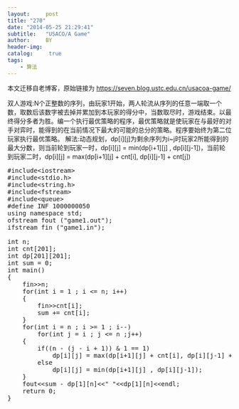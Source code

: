```yaml
---
layout:     post
title: "270"
date: "2014-05-25 21:29:41"
subtitle:   "USACO/A Game"
author:     BY
header-img:
catalog: 	 true
tags:
    - 算法
---
```


本文迁移自老博客，原始链接为 <https://seven.blog.ustc.edu.cn/usacoa-game/>

双人游戏:N个正整数的序列，由玩家1开始，两人轮流从序列的任意一端取一个数，取数后该数字被去掉并累加到本玩家的得分中，当数取尽时，游戏结束。以最终得分多者为胜。编一个执行最优策略的程序，最优策略就是使玩家在与最好的对手对弈时，能得到的在当前情况下最大的可能的总分的策略。程序要始终为第二位玩家执行最优策略。
解法:动态规划，dp[i][j]为剩余序列为i~j时玩家2所能得到的最大分数，则当前轮到玩家一时，dp[i][j] = min(dp[i+1][j] , dp[i][j-1])，当前轮到玩家二时，dp[i][j] = max(dp[i+1][j] + cnt[i], dp[i][j-1] + cnt[j])
<pre class = "brush:[cpp]">
#include&lt;iostream&gt;
#include&lt;stdio.h&gt;
#include&lt;string.h&gt;
#include&lt;fstream&gt;
#include&lt;queue&gt;
#define INF 1000000050
using namespace std;
ofstream fout ("game1.out");
ifstream fin ("game1.in");

int n;
int cnt[201];
int dp[201][201];
int sum = 0;
int main()
{
    fin&gt;&gt;n;
    for(int i = 1 ; i <= n; i++)
    {
        fin&gt;&gt;cnt[i];
        sum += cnt[i];
    }
    for(int i = n ; i >= 1 ; i--)
        for(int j = i ; j <= n ;j++)
    {
        if((n - (j - i + 1)) & 1 == 1)
            dp[i][j] = max(dp[i+1][j] + cnt[i], dp[i][j-1] + cnt[j]);
        else
            dp[i][j] = min(dp[i+1][j] , dp[i][j-1]);
    }
    fout&lt;&lt;sum - dp[1][n]&lt;&lt;" "&lt;&lt;dp[1][n]&lt;&lt;endl;
    return 0;
}
</pre>
